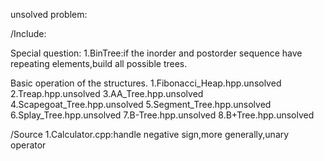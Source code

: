 unsolved problem:

/Include:

Special question:
1.BinTree:if the inorder and postorder sequence have repeating elements,build all possible trees.

Basic operation of the structures.
1.Fibonacci_Heap.hpp.unsolved
2.Treap.hpp.unsolved
3.AA_Tree.hpp.unsolved
4.Scapegoat_Tree.hpp.unsolved
5.Segment_Tree.hpp.unsolved
6.Splay_Tree.hpp.unsolved
7.B-Tree.hpp.unsolved
8.B+Tree.hpp.unsolved

/Source
1.Calculator.cpp:handle negative sign,more generally,unary operator
